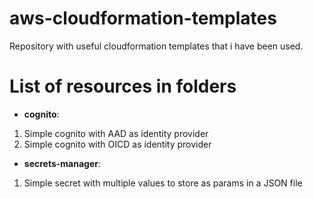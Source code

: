 # aws-cloudformation-templates
Repository with useful cloudformation templates that i have been used.

# List of resources in folders
* __cognito__:
1. Simple cognito with AAD as identity provider
2. Simple cognito with OICD as identity provider

* __secrets-manager__:
1. Simple secret with multiple values to store as params in a JSON file
